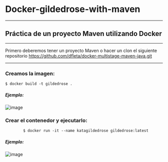 # Docker-gildedrose-with-maven

-------

## Práctica de un proyecto Maven utilizando Docker

----------

Primero deberemos tener un proyecto Maven o hacer un clon el siguiente repositorio https://github.com/dfleta/docker-multistage-maven-java.git 

---------

### Creamos la imagen:

    $ docker build -t gildedrose .
    
    
 
    
##### Ejemplo:


![image](https://user-images.githubusercontent.com/91556752/154860392-87306955-528f-4d0e-81d2-8459e1e13e0c.png)


### Crear el contenedor y ejecutarlo:


            $ docker run -it --name katagildedrose gildedrose:latest
            
 
##### Ejemplo:


![image](https://user-images.githubusercontent.com/91556752/154860317-e7275aef-315f-49a9-8395-71b131dde361.png)
